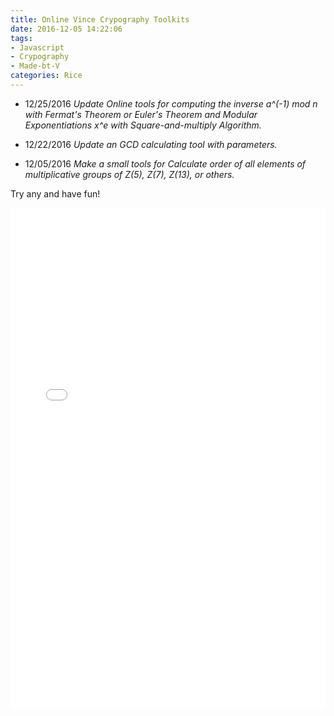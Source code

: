 ```yaml
---
title: Online Vince Crypography Toolkits
date: 2016-12-05 14:22:06
tags:
- Javascript
- Crypography
- Made-bt-V
categories: Rice
---
```


- 12/25/2016
_Update Online tools for computing the inverse a^(-1) mod n with Fermat's Theorem or Euler's Theorem and Modular Exponentiations x^e with Square-and-multiply Algorithm._

- 12/22/2016
_Update an GCD calculating tool with parameters._

- 12/05/2016
_Make a small tools for Calculate order of all elements of multiplicative groups of Z(5), Z(7), Z(13), or others._

Try any and have fun!

<iframe src="/res/crypography-toolkit/index.html" allowtransparency="false" style="border:none;height:800px;width:100%"></iframe>
